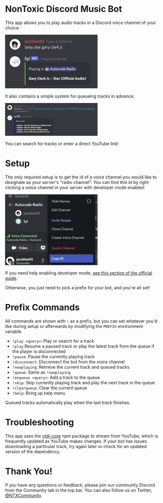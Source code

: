 # NonToxic Discord Music Bot

This app allows you to play audio tracks in a Discord voice channel
of your choice:

<img src="./readme/gallery/1-play-track.png" style="max-width: 60%">

It also contains a simple system for queueing tracks in advance:

<img src="./readme/gallery/2-enqueue-track.png" style="max-width: 60%">

You can search for tracks or enter a direct YouTube link!

# Setup

The only required setup is to get the id of a voice channel you would like to
designate as your server's "radio channel". You can find this id by right
clicking a voice channel in your server with developer mode enabled:

<img src="./readme/gallery/4-copy-voice-channel-id.png" style="max-width: 60%">

If you need help enabling developer mode, [see this section of the official guide](https://autocode.com/guides/how-to-build-a-discord-bot/#faq-1).

Otherwise, you just need to pick a prefix for your bot, and you're all set!

# Prefix Commands

All commands are shown with `!` as a prefix, but you can set whatever you'd like
during setup or afterwards by modifying the `PREFIX` environment variable.

- `!play <query>`: Play or search for a track
- `!play` Resume a paused track or play the latest track from the queue if the player is disconnected
- `!pause`: Pause the currently playing track
- `!disconnect`: Disconnect the bot from the voice channel
- `!nowplaying`: Retrieve the current track and queued tracks
- `!queue`: Same as `!nowplaying`
- `!enqueue <query>`: Add a track to the queue
- `!skip`: Skip currently playing track and play the next track in the queue
- `!clearqueue`: Clear the current queue
- `!help`: Bring up help menu

Queued tracks automatically play when the last track finishes.

# Troubleshooting

This app uses the [ytdl-core](https://github.com/fent/node-ytdl-core) npm package
to stream from YouTube, which is frequently updated as YouTube makes changes. 
If your bot has issues downloading a particular track, try again later or check 
for an updated version of the dependency.

# Thank You!

If you have any questions or feedback, please join our community Discord 
from the Community tab in the top bar. You can also follow us on Twitter, 
[@NTXCommunity](https://twitter.com/NTXCommunity).
